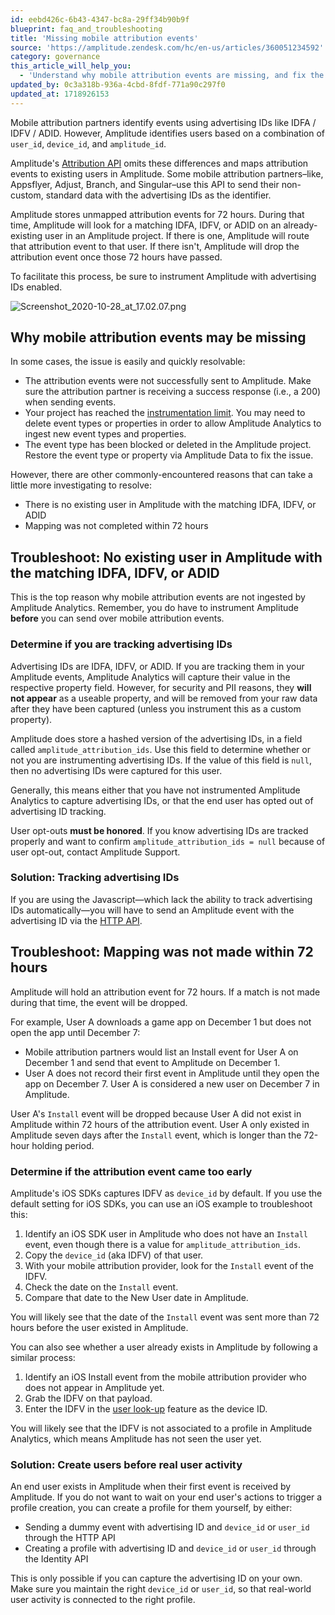 ```yaml
---
id: eebd426c-6b43-4347-bc8a-29ff34b90b9f
blueprint: faq_and_troubleshooting
title: 'Missing mobile attribution events'
source: 'https://amplitude.zendesk.com/hc/en-us/articles/360051234592'
category: governance
this_article_will_help_you:
  - 'Understand why mobile attribution events are missing, and fix the issue'
updated_by: 0c3a318b-936a-4cbd-8fdf-771a90c297f0
updated_at: 1718926153
---
```

Mobile attribution partners identify events using advertising IDs like IDFA / IDFV / ADID. However, Amplitude identifies users based on a combination of `user_id`, `device_id`, and `amplitude_id`. 

Amplitude's [Attribution API](/docs/apis/analytics/attribution) omits these differences and maps attribution events to existing users in Amplitude. Some mobile attribution partners–like, Appsflyer, Adjust, Branch, and Singular–use this API to send their non-custom, standard data with the advertising IDs as the identifier.

Amplitude stores unmapped attribution events for 72 hours. During that time, Amplitude will look for a matching IDFA, IDFV, or ADID on an already-existing user in an Amplitude project. If there is one, Amplitude will route that attribution event to that user. If there isn't, Amplitude will drop the attribution event once those 72 hours have passed.

To facilitate this process, be sure to instrument Amplitude with advertising IDs enabled. 

![Screenshot_2020-10-28_at_17.02.07.png](/docs/output/img/faq/screenshot-2020-10-28-at-17-02-07-png.png)

## Why mobile attribution events may be missing

In some cases, the issue is easily and quickly resolvable:

* The attribution events were not successfully sent to Amplitude. Make sure the attribution partner is receiving a success response (i.e., a 200) when sending events.
* Your project has reached the [instrumentation limit](/docs/faq/limits). You may need to delete event types or properties in order to allow Amplitude Analytics to ingest new event types and properties.
* The event type has been blocked or deleted in the Amplitude project. Restore the event type or property via Amplitude Data to fix the issue.

However, there are other commonly-encountered reasons that can take a little more investigating to resolve:

* There is no existing user in Amplitude with the matching IDFA, IDFV, or ADID
* Mapping was not completed within 72 hours

## Troubleshoot: No existing user in Amplitude with the matching IDFA, IDFV, or ADID

This is the top reason why mobile attribution events are not ingested by Amplitude Analytics. Remember, you do have to instrument Amplitude **before** you can send over mobile attribution events. 

### Determine if you are tracking advertising IDs

Advertising IDs are IDFA, IDFV, or ADID. If you are tracking them in your Amplitude events, Amplitude Analytics will capture their value in the respective property field. However, for security and PII reasons, they **will not appear** as a useable property, and will be removed from your raw data after they have been captured (unless you instrument this as a custom property). 

Amplitude does store a hashed version of the advertising IDs, in a field called `amplitude_attribution_ids`. Use this field to determine whether or not you are instrumenting advertising IDs. If the value of this field is `null`, then no advertising IDs were captured for this user.

Generally, this means either that you have not instrumented Amplitude Analytics to capture advertising IDs, or that the end user has opted out of advertising ID tracking.

User opt-outs **must be honored**. If you know advertising IDs are tracked properly and want to confirm `amplitude_attribution_ids = null`  because of user opt-out, contact Amplitude Support.

### Solution: Tracking advertising IDs

If you are using the Javascript—which lack the ability to track advertising IDs automatically—you will have to send an Amplitude event with the advertising ID via the [HTTP API](/docs/data/sources/instrument-track-unique-users).

## Troubleshoot: Mapping was not made within 72 hours

Amplitude will hold an attribution event for 72 hours. If a match is not made during that time, the event will be dropped.

For example, User A downloads a game app on December 1 but does not open the app until December 7:

* Mobile attribution partners would list an Install event for User A on December 1 and send that event to Amplitude on December 1.
* User A does not record their first event in Amplitude until they open the app on December 7. User A is considered a new user on December 7 in Amplitude.

User A's `Install` event will be dropped because User A did not exist in Amplitude within 72 hours of the attribution event. User A only existed in Amplitude seven days after the `Install` event, which is longer than the 72-hour holding period. 

### Determine if the attribution event came too early

Amplitude's iOS SDKs captures IDFV as `device_id` by default. If you use the default setting for iOS SDKs, you can use an iOS example to troubleshoot this:

1. Identify an iOS SDK user in Amplitude who does not have an `Install` event, even though there is a value for `amplitude_attribution_ids`.
2. Copy the `device_id` (aka IDFV) of that user.
3. With your mobile attribution provider, look for the `Install` event of the IDFV.
4. Check the date on the `Install` event.
5. Compare that date to the New User date in Amplitude.

You will likely see that the date of the `Install` event was sent more than 72 hours before the user existed in Amplitude. 

You can also see whether a user already exists in Amplitude by following a similar process:

1. Identify an iOS Install event from the mobile attribution provider who does not appear in Amplitude yet.
2. Grab the IDFV on that payload.
3. Enter the IDFV in the [user look-up](/docs/analytics/user-data-lookup) feature as the device ID.

You will likely see that the IDFV is not associated to a profile in Amplitude Analytics, which means Amplitude has not seen the user yet. 

### Solution: Create users before real user activity

An end user exists in Amplitude when their first event is received by Amplitude. If you do not want to wait on your end user's actions to trigger a profile creation, you can create a profile for them yourself, by either:

* Sending a dummy event with advertising ID and `device_id` or `user_id` through the HTTP API
* Creating a profile with advertising ID and `device_id` or `user_id` through the Identity API

This is only possible if you can capture the advertising ID on your own. Make sure you maintain the right `device_id` or `user_id`, so that real-world user activity is connected to the right profile.